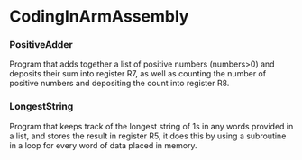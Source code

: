 # CodingInArmAssembly

### PositiveAdder
Program that adds together a list of positive numbers (numbers>0) and deposits their sum into register R7, as well as counting the number of positive numbers and depositing the count into register R8.

### LongestString
Program that keeps track of the longest string of 1s in any words provided in a list, and stores the result in register R5, it does this by using a subroutine in a loop for every word of data placed in memory.



